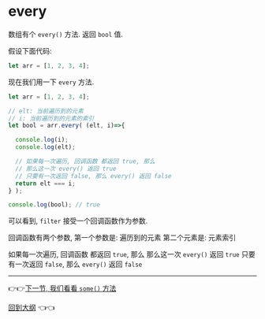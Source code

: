 # every

数组有个 `every()` 方法. 返回 `bool` 值.

假设下面代码:

```js
let arr = [1, 2, 3, 4];
```

现在我们用一下 `every` 方法.

```js
let arr = [1, 2, 3, 4];

// elt: 当前遍历到的元素
// i: 当前遍历到的元素的索引
let bool = arr.every( (elt, i)=>{

  console.log(i);
  console.log(elt);

  // 如果每一次遍历, 回调函数 都返回 true, 那么
  // 那么这一次 every() 返回 true
  // 只要有一次返回 false, 那么 every() 返回 false
  return elt === i;
} );

console.log(bool); // true

```

可以看到, `filter` 接受一个回调函数作为参数.

回调函数有两个参数,
    第一个参数是: 遍历到的元素
    第二个元素是: 元素索引

如果每一次遍历, 回调函数 都返回 `true`, 那么
那么这一次 `every()` 返回 `true`
只要有一次返回 `false`, 那么 `every()` 返回 `false`

---

:point_right::point_right:[下一节, 我们看看 `some()` 方法](./array-some.md)

[回到大纲](../README.md#outline) :point_left::point_left:
